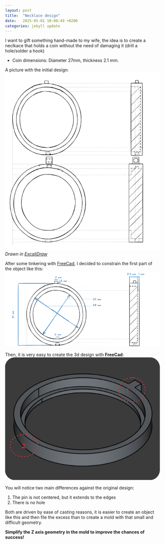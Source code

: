 ```yaml
---
layout: post
title:  "Necklace design"
date:   2025-05-01 10:00:49 +0200
categories: jekyll update
---
```

I want to gift something hand-made to my wife, the idea is to create a neclkace that holds a coin without the need of damaging it (drill a hole/solder a hook) 

* Coin dimensions: Diameter 27mm, thickness 2.1 mm.

A picture with the initial design:
![My initial design](/assets/images/Excalidraw-Design.png)
*Drawn in [ExcaliDraw](https://excalidraw.com)*

After some tinkering with [FreeCad](https://www.freecad.org), I decided to constrain the first part of the object like this:
![part 1 constrained](/assets/images/Design-Constrained_part1.png)

Then, it is very easy to create the 3d design with **FreeCad**:
![3d_part1](/assets/images/3d_part1.png)

You will notice two main differences against the original design:

1. The pin is not centered, but it extends to the edges
2. There is no hole

Both are driven by ease of casting reasons, it is easier to create an object like this and then file the excess than to create a mold with that small and difficult geometry.

**Simplify the Z axis geometry in the mold to improve the chances of success!**
